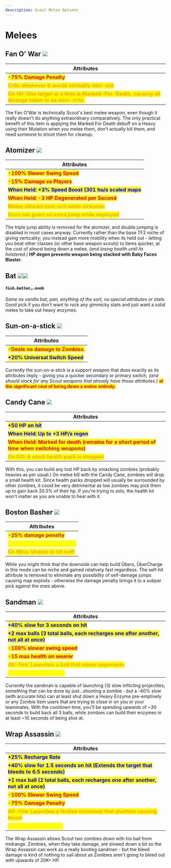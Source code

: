 ```yaml
---
description: Scout Melee Options
---
```


# Melees

## Fan O' War   ![](../../../.gitbook/assets/100px-Item\_icon\_Fan\_O'War.png)

| Attributes                                                                                                                          |
| ----------------------------------------------------------------------------------------------------------------------------------- |
| <mark style="color:red;">**-75% Damage Penalty**</mark>                                                                             |
| <mark style="color:orange;">**Crits whenever it would normally mini-crit**</mark>                                                   |
| <mark style="color:orange;">**On Hit: One target at a time is Marked-For-Death, causing all damage taken to be mini-crits.**</mark> |

The Fan O'War is technically Scout's best melee weapon, even though it really doesn't do anything extraordinary comparatively. The only practical benefit of this item is applying the Marked For Death debuff on a Heavy using their Mutation when you melee them, don't actually kill them, and need someone to shoot them for cleanup.

## Atomizer   ![](<../../../.gitbook/assets/100px-Item\_icon\_Atomizer (2).png>)

| Attributes                                                                            |
| ------------------------------------------------------------------------------------- |
| <mark style="color:red;">**-100% Slower Swing Speed**</mark>                          |
| <mark style="color:red;">**-15% Damage vs Players**</mark>                            |
| <mark style="color:blue;">**When Held: +3% Speed Boost (301 hu/s scaled maps**</mark> |
| <mark style="color:red;">**When Held: -3 HP Degenerated per Second**</mark>           |
| <mark style="color:orange;">**Melee attacks mini-crit while airborne.**</mark>        |
| <mark style="color:orange;">**Does not grant an extra jump while deployed**</mark>    |

The triple jump ability is removed for the atomizer, and double jumping is disabled in most cases anyway. Currently rather than the base TF2 niche of giving verticality; you instead gain more mobility when its held out - letting you beat other classes (or other base weapon scouts) to items quicker, at the cost of almost being down a melee, _(and losing health until its holstered.)_ **HP degen prevents weapon being stacked with Baby Faces Blaster.**

## Bat   ![](../../../.gitbook/assets/100px-Item\_icon\_Bat.png)![](../../../.gitbook/assets/100px-Item\_icon\_Holy\_Mackerel.png)

#### ~~`fish better, noob`~~

_Same as vanilla bat, pan, anything of the sort, no special attributes or stats._ Good pick if you don't want to rock any gimmicky stats and just want a solid melee to take out heavy enzymes.

## Sun-on-a-stick   ![](../../../.gitbook/assets/100px-Item\_icon\_Sun-on-a-Stick.png)

| Attributes                                                       |
| ---------------------------------------------------------------- |
| <mark style="color:red;">**-Deals no damage to Zombies.**</mark> |
| <mark style="color:blue;">**+20% Universal Switch Speed**</mark> |

Currently the sun-on-a-stick is a support weapon that does exactly as its attributes imply - giving you a quicker secondary or primary switch, _(and should stack for any Scout weapons that already have those attributes.)_ <mark style="color:red;">**at the significant cost of being down a melee entirely.**</mark>

## Candy Cane   ![](<../../../.gitbook/assets/100px-Item\_icon\_Candy\_Cane (1).png>)

| Attributes                                                                                                                  |
| --------------------------------------------------------------------------------------------------------------------------- |
| <mark style="color:blue;">**+50 HP on hit**</mark>                                                                          |
| <mark style="color:blue;">**When Held: Up to**</mark> <mark style="color:blue;">**+3 HP/s regen**</mark>                    |
| <mark style="color:red;">**When Held: Marked for death (remains for a short period of time when switching weapons)**</mark> |
| <mark style="color:orange;">**On Kill: A small health pack is dropped**</mark>                                              |

With this, you can build any lost HP back by smacking zombies (probably heavies as per usual.) On melee kill with the Candy Cane, zombies will drop a small health kit. Since health packs dropped will usually be surrounded by other zombies, it could be very detrimental as low zombies may pick them up to gain back 20.5% of their hp. If you're trying to solo, the health kit won't matter as you are unable to heal with it.

## Boston Basher   ![](<../../../.gitbook/assets/100px-Item\_icon\_Boston\_Basher (1).png>)

| Attributes                                                          |
| ------------------------------------------------------------------- |
| <mark style="color:red;">**-25% damage penalty**</mark>             |
| <mark style="color:yellow;">**On Hit: Bleed for 5 seconds**</mark>  |
| <mark style="color:orange;">**On Miss: Unable to hit self!**</mark> |

While you might think that the downside can help build Übers, ÜberCharge in this mode can be niche and gained relatively fast regardless. The self-hit attribute is removed to eliminate any possibility of self-damage jumps causing map exploits - otherwise the damage penalty brings it to a subpar pick against the ones above.

## Sandman   ![](../../../.gitbook/assets/100px-Item\_icon\_Sandman.png)

| Attributes                                                                                                            |
| --------------------------------------------------------------------------------------------------------------------- |
| <mark style="color:blue;">**+40% slow for 3 seconds on hit**</mark>                                                   |
| <mark style="color:blue;">**+2 max balls (3 total balls, each recharges one after another, not all at once)**</mark>  |
| <mark style="color:red;">**-100% slower swing speed**</mark>                                                          |
| <mark style="color:red;">**-15 max health on wearer**</mark>                                                          |
| <mark style="color:orange;">**Alt-Fire: Launches a ball that slows opponents**</mark>                                 |
| <mark style="color:yellow;">**\~10 Second Cooldown**</mark>                                                           |

Currently the sandman is capable of launching (3) slow inflicting projectiles; something that can be done by just...shooting a zombie - _but_ a -40% slow (with accurate hits) can at least shut down a Heavy Enzyme pre-emptively or any Zombie Item users that are trying to close in on you or your teammates. With the cooldown time, you'll be spending upwards of \~30 seconds to build back all 3 balls, while zombies can build their enzymes in at least \~10 seconds of being shot at.

## Wrap Assassin   ![](<../../../.gitbook/assets/100px-Item\_icon\_Wrap\_Assassin (1).png>)

| Attributes                                                                                                             |
| ---------------------------------------------------------------------------------------------------------------------- |
| <mark style="color:blue;">**+25% Recharge Rate**</mark>                                                                |
| <mark style="color:blue;">**+40% slow for 1.5 seconds on hit (Extends the target that bleeds to 6.5 seconds)**</mark>  |
| <mark style="color:blue;">**+1 max ball (2 total balls, each recharges one after another, not all at once)**</mark>    |
| <mark style="color:red;">**-100% Slower Swing Speed**</mark>                                                           |
| <mark style="color:red;">**-75% Damage Penalty**</mark>                                                                |
| <mark style="color:orange;">**Alt-Fire: Launches a festive ornament that shatters causing bleed**</mark>               |
| <mark style="color:yellow;">**\~15 second cooldown**</mark>                                                            |

The Wrap Assassin allows Scout two zombies down with his ball from midrange. Zombies, when they take damage, are slowed down a bit so the Wrap Assassin can work as a really bootleg sandman - but the bleed damage is kind of nothing to sail about as Zombies aren't going to bleed out with upwards of 20K+ HP.













